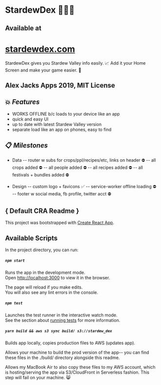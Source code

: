# StardewDex 🍈🌟📇

## Available at
# [stardewdex.com](https://stardewdex.com)

StardewDex gives you Stardew Valley info easily. 📈
Add it your Home Screen and make your game easier. 💝

## Alex Jacks Apps 2019, MIT License

## 💥 _Features_

- WORKS OFFLINE b/c loads to your device like an app
- quick and easy UI
- up to date with latest Stardew Valley version
- separate load like an app on phones, easy to find

## 📋 _Milestones_

- Data
-- router w subs for crops/ppl/recipes/etc, links on header ⛔️
-- all crops added ⛔️
-- all people added ⛔️
-- all recipes added ⛔️
-- all festivals + bundles added ⛔️

- Design
-- custom logo + favicons ✅
-- service-worker offline loading ⛔️
-- footer w social media, fb profile, twitter acct ⛔️


## { Default CRA Readme }

This project was bootstrapped with [Create React App](https://github.com/facebook/create-react-app).

## Available Scripts

In the project directory, you can run:

##### `npm start`

Runs the app in the development mode.<br>
Open [http://localhost:3000](http://localhost:3000) to view it in the browser.

The page will reload if you make edits.<br>
You will also see any lint errors in the console.

##### `npm test`

Launches the test runner in the interactive watch mode.<br>
See the section about [running tests](https://facebook.github.io/create-react-app/docs/running-tests) for more information.

##### `yarn build && aws s3 sync build/ s3://stardew_dex`

Builds app locally, copies production files to AWS (updates app).

Allows your machine to build the prod version of the app-- you can find these files in the ./build/ directory alongside this readme.

Allows my MacBook Air to also copy these files to my AWS account, which is hosting/serving the app via S3/CloudFront in Serverless fashion. This step will fail on your machine. :smile_cat:

